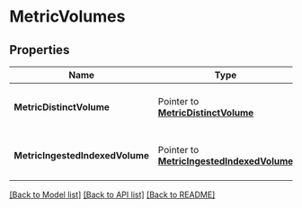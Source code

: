 # MetricVolumes

## Properties

| Name                            | Type                                                                         | Description                           | Notes |
| ------------------------------- | ---------------------------------------------------------------------------- | ------------------------------------- | ----- |
| **MetricDistinctVolume**        | Pointer to [**MetricDistinctVolume**](MetricDistinctVolume.md)               | A pointer to the appropriate element. |
| **MetricIngestedIndexedVolume** | Pointer to [**MetricIngestedIndexedVolume**](MetricIngestedIndexedVolume.md) | A pointer to the appropriate element. |

[[Back to Model list]](../README.md#documentation-for-models) [[Back to API list]](../README.md#documentation-for-api-endpoints) [[Back to README]](../README.md)
